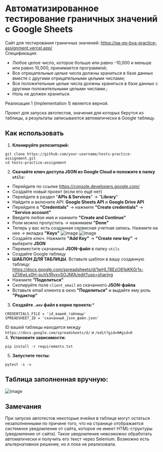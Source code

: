 # Автоматизированное тестирование граничных значений с Google Sheets
Сайт для тестирования граничных значений: https://qa-ep-bva-practice-assignment.vercel.app/  
Спецификация:
- Любое целое число, которое больше или равно -10,000 и меньше или равно 10,000, принимается программой;
- Все отрицательные целые числа должны храниться в базе данных вместе с другими отрицательными целыми числами;
- Все положительные целые числа должны храниться в базе данных с другими положительными целыми числами.;
- Ноль не должен храниться.  

Реализация 1 (Implementation 1) является верной. 
  
Проект для запуска автотестов, значения для которых берутся из таблицы, а результаты записываются автоматически в Google таблицу.

## Как использовать
1. **Клонируйте репозиторий:**
```
git clone https://github.com/your-username/tests-practice-assignment.git
cd tests-practice-assignment
```
2. **Скачайте ключ доступа JSON из Google Cloud и положите в папку ```utils```:**
 - Перейдите по ссылке https://console.developers.google.com/
 - Создайте новый проект (если его ещё нет)
 - Перейдите в раздел "**APIs & Services**" -> "**Library**"
 - Найдите и включите API: **Google Sheets API** и **Google Drive API**
 - Перейдите в **"Credentials"** -> нажмите **"Create credentials"** -> **"Service account"**
 - Введите любое имя и нажмите **"Create and Continue"**
 - Роли можно пропустить -> нажимаем **"Done"**
 - Теперь у вас есть созданная сервисная учетная запись. Нажмите на нее -> вкладка **"Keys"**
  ![image](https://github.com/user-attachments/assets/f4404594-82c5-4b32-8f87-80129a65665f)
  ![image](https://github.com/user-attachments/assets/11f4b12c-70c5-4b90-9fa4-1cd0105e300d)
 - Создайте ключ. Нажмите **"Add Key"** -> **"Create new key"** -> выберите **JSON**
 - Переместите скачанный **JSON-файл** в папку ```utils```
 - Создайте Google таблицу
 - **ШАБЛОН ДЛЯ ТАБЛИЦЫ**. Вставьте шаблон в вашу созданную таблицу:
  https://docs.google.com/spreadsheets/d/1wHL78EzO61pKK0r1s-sZ56wLs0H-puVs1RyxvSOJNfA/edit?usp=sharing
 - Нажмите **"Поделиться"**
 - Скопируйте поле ```client_email``` из скачанного **JSON-файла**
 - Вставьте email клиента в окно **"Поделиться"** и выдайте ему роль **"Редактор"**  
3. **Создайте ```.env``` файл в корне проекта:***
```
CREDENTIALS_FILE = 'id_вашей_таблицы'
SPREADSHEET_ID = 'скачанный_json_файл.json'
```
ID вашей таблицы находится между ```https://docs.google.com/spreadsheets/d/``` и ```/edit?gid=0#gid=0```  
4. **Установите зависимости:**
```
pip install -r requirements.txt
```
5. **Запустите тесты:**
```
pytest -s -v
```
## Таблица заполненная вручную:
![image](https://github.com/user-attachments/assets/3779e565-0090-47e5-ae72-cdac4759eb69)
## Замечания
При запуске автотестов некоторые ячейки в таблице могут остаться незаполненными по причине того, что на странице отображается системное уведомление от сайта, которое не имеет HTML-структуры (уведомление от сайта). Такое уведомление невозможно обработать автоматически и получить его текст через Selenium. Возможно есть альтернативное решение, но я пока не реализовала.


